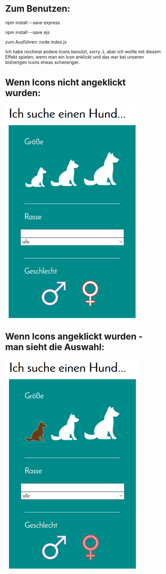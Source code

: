 # Zum Benutzen:

npm install --save express

npm install --save ejs

zum Ausführen: node index.js

Ich habe nochmal andere Icons benutzt, sorry :), aber ich wollte mit diesem Effekt spielen, wenn man ein Icon anklickt und das war bei unseren bisherigen Icons etwas schwieriger.




# Wenn Icons nicht angeklickt wurden:

![alt text](assets/screenshots/suche1_unselected.png "Description goes here")
 

# Wenn Icons angeklickt wurden - man sieht die Auswahl:

![alt text](assets/screenshots/suche1_selected.png "Description goes here")
